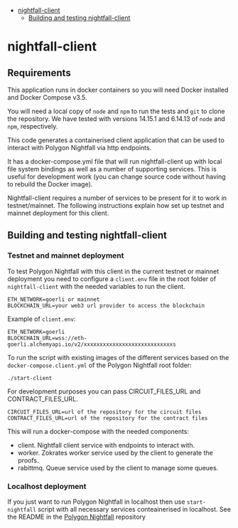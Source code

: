<!-- START doctoc generated TOC please keep comment here to allow auto update -->
<!-- DON'T EDIT THIS SECTION, INSTEAD RE-RUN doctoc TO UPDATE -->

- [nightfall-client](#nightfall-client)
  - [Building and testing nightfall-client](#building-and-testing-nightfall-client)

<!-- END doctoc generated TOC please keep comment here to allow auto update -->

# nightfall-client

## Requirements

This application runs in docker containers so you will need Docker installed and Docker Compose
v3.5.

You will need a local copy of `node` and `npm` to run the tests and `git` to clone the repository.
We have tested with versions 14.15.1 and 6.14.13 of `node` and `npm`, respectively.

This code generates a containerised client application that can be used to interact with Polygon
Nightfall via http endpoints.

It has a docker-compose.yml file that will run nightfall-client up with local file system bindings
as well as a number of supporting services. This is useful for development work (you can change
source code without having to rebuild the Docker image).

Nightfall-client requires a number of services to be present for it to work in testnet/mainnet. The
following instructions explain how set up testnet and mainnet deployment for this client.

## Building and testing nightfall-client

### Testnet and mainnet deployment

To test Polygon Nightfall with this client in the current testnet or mainnet deployment you need to
configure a `client.env` file in the root folder of `nightfall-client` with the needed variables to
run the client.

```
ETH_NETWORK=goerli or mainnet
BLOCKCHAIN_URL=your web3 url provider to access the blockchain
```

Example of `client.env`:

```
ETH_NETWORK=goerli
BLOCKCHAIN_URL=wss://eth-goerli.alchemyapi.io/v2/xxxxxxxxxxxxxxxxxxxxxxxxxxxxs
```

To run the script with existing images of the different services based on the
`docker-compose.client.yml` of the Polygon Nightfall root folder:

```
./start-client
```

For development purposes you can pass CIRCUIT_FILES_URL and CONTRACT_FILES_URL.

```
CIRCUIT_FILES_URL=url of the repository for the circuit files
CONTRACT_FILES_URL=url of the repository for the contract files
```

This will run a docker-compose with the needed components:

- client. Nightfall client service with endpoints to interact with.
- worker. Zokrates worker service used by the client to generate the proofs.
- rabittmq. Queue service used by the client to manage some queues.

### Localhost deployment

If you just want to run Polygon Nightfall in localhost then use `start-nightfall` script with all
necessary services conteainerised in localhost. See the README in the
[Polygon Nightfall](https://github.com/EYBlockchain/nightfall_3) repository
